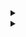 <details>
<summary></summary>
dqn_discrete
digraph D {
    splines=false;
    bgcolor=white;
    node [shape=box, color=black, fontsize=12, height=0.1, width=0.1];
    obs[label="Observation"];
    subgraph cluster_cnn{
        label="Nature CNN";
        labeljust="l";
        graph[style=dotted];
        nature_cnn [shape=record, label="{Conv2D(32, 8, 4)|ReLU|Conv2D(64, 4, 2)|ReLU|Conv2D(32, 3, 1)|ReLU|Dense(512)|ReLU}"]
    }
    subgraph cluster_value{
        label="Q-Net";
        labeljust="l";
        graph[style=dashed];
        value_net [shape=record, label="Dense(Action space)"];
    }
    obs -> nature_cnn;
    nature_cnn:s-> value_net;
    value_net -> v;
    v[label="Q-value"]
}
dqn_discrete
</details>


<details>
<summary></summary>
dqn_continuous
digraph D {
    splines=false;
    bgcolor=white;
    node [shape=box, color=black, fontsize=12, height=0.1, width=0.1];
    obs[label="Observation"];
    subgraph cluster_mlp{
        label="MLP";
        labeljust="l";
        graph[style=dotted];
        mlp [shape=record, label="{Dense(64)|ReLU|Dense(64)|ReLU}"];
    }
    subgraph cluster_value{
        label="Q-Net";
        labeljust="l";
        graph[style=dashed];
        value_net [shape=record, label="Dense(Action space)"];
    }
    obs -> mlp;
    mlp:s->value_net;
    value_net -> v;
    v[label="Q-value"]
}
dqn_continuous
</details>